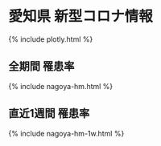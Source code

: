 # 愛知県 新型コロナ情報
{% include plotly.html %}

## 全期間 罹患率 
{% include nagoya-hm.html %}

## 直近1週間 罹患率 
{% include nagoya-hm-1w.html %}
